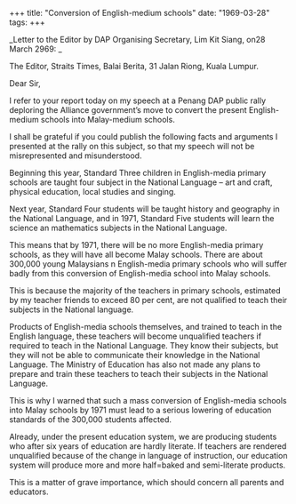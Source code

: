 +++ 
title: "Conversion of English-medium schools"
date: "1969-03-28"
tags:
+++

_Letter to the Editor by DAP Organising Secretary, Lim Kit Siang, on28 March 2969: _

The Editor, 
Straits Times, 
Balai Berita, 
31 Jalan Riong, 
Kuala Lumpur.

Dear Sir,

I refer to your report today on my speech at a Penang DAP public rally deploring the Alliance government’s move to convert the present English-medium schools into Malay-medium schools.

I shall be grateful if you could publish the following facts and arguments I presented at the rally on this subject, so that my speech will not be misrepresented and misunderstood.

Beginning this year, Standard Three children in English-media primary schools are taught four subject in the National Language – art and craft, physical education, local studies and singing.

Next year, Standard Four students will be taught history and geography in the National Language, and in 1971, Standard Five students will learn the science an mathematics subjects in the National Language.</u>

 This means that by 1971, there will be no more English-media primary schools, as they will have all become Malay schools.
There are about 300,000 young Malaysians n English-media primary schools who will suffer badly from this conversion of English-media school into Malay schools.

This is because the majority of the teachers in primary schools, estimated by my teacher friends to exceed 80 per cent, are not qualified to teach their subjects in the National language.

Products of English-media schools themselves, and trained to teach in the English language, these teachers will become unqualified teachers if required to teach in the National Language. They know their subjects, but they will not be able to communicate their knowledge in the National Language. The Ministry of Education has also not made any plans to prepare and train these teachers to teach their subjects in the National Language.

This is why I warned that such a mass conversion of English-media schools into Malay schools by 1971 must lead to a serious lowering of education standards of the 300,000 students affected.

Already, under the present education system, we are producing students who after six years of education are hardly literate. If teachers are rendered unqualified because of the change in language of instruction, our education system will produce more and more half=baked and semi-literate products.

This is a matter of grave importance, which should concern all parents and educators.
 
